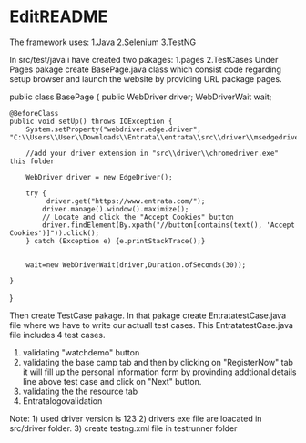 # EditREADME
The framework uses:
1.Java
2.Selenium
3.TestNG

In src/test/java i have created two pakages:
1.pages
2.TestCases
Under Pages pakage create BasePage.java class which consist code regarding setup browser and launch the website by providing URL
package pages.

public class BasePage {
	public WebDriver driver;
	WebDriverWait wait;
  
    @BeforeClass
    public void setUp() throws IOException {
        System.setProperty("webdriver.edge.driver", "C:\\Users\\User\\Downloads\\Entrata\\entrata\\src\\driver\\msedgedriver.exe");
 
        //add your driver extension in "src\\driver\\chromedriver.exe" this folder
        
        WebDriver driver = new EdgeDriver();
       
        try {
        	 driver.get("https://www.entrata.com/");
            driver.manage().window().maximize();
            // Locate and click the "Accept Cookies" button
            driver.findElement(By.xpath("//button[contains(text(), 'Accept Cookies')]")).click();
        } catch (Exception e) {e.printStackTrace();}
        
       
        wait=new WebDriverWait(driver,Duration.ofSeconds(30));
    
    }

}

Then create TestCase pakage. In that pakage create EntratatestCase.java file where we have to write our actuall test cases.
This EntratatestCase.java file includes 4 test cases.
1. validating "watchdemo" button
2.  validating the base camp tab and then by clicking on "RegisterNow" tab it will fill up the personal information form  by provinding addtional details line above test case and click on "Next" button.
3.  validating the the resource tab
4.  Entratalogovalidation

Note: 1) used driver version is 123
      2) drivers exe file are loacated in src/driver folder.
      3) create testng.xml file in testrunner folder




